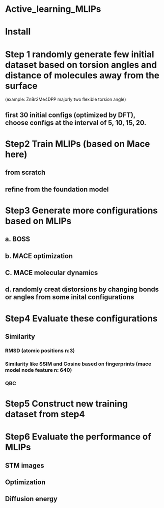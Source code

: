 # Active_learning_MLIPs

# Install


# Step 1 randomly generate few initial dataset based on torsion angles and distance of molecules away from the surface
(example: ZnBr2Me4DPP majorly two flexible torsion angle)

## first 30 initial configs (optimized by DFT), choose configs at the interval of 5, 10, 15, 20.

# Step2  Train MLIPs (based on Mace here)
## from scratch
## refine from the foundation model


# Step3  Generate more configurations based on MLIPs
## a. BOSS
## b. MACE optimization
## C. MACE molecular dynamics
## d. randomly creat distorsions by changing bonds or angles from some inital configurations


# Step4 Evaluate these configurations
## Similarity
  ### RMSD (atomic positions n:3) 
  ### Similarity like SSIM and Cosine based on fingerprints (mace model node feature n: 640)
  ### QBC


# Step5 Construct new training dataset from step4



# Step6 Evaluate the performance of MLIPs
## STM images
## Optimization
## Diffusion energy







